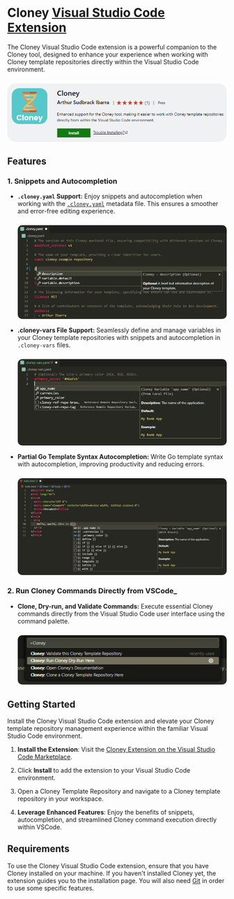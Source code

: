 # Cloney [Visual Studio Code Extension](https://marketplace.visualstudio.com/items?itemName=ArthurSudbrackIbarra.cloney)

The Cloney Visual Studio Code extension is a powerful companion to the Cloney tool, designed to enhance your experience when working with Cloney template repositories directly within the Visual Studio Code environment.

<p align="center" style="margin: 1.5rem 0 0 0">
  <img src="../../images/extension/visual-studio-code-extension.png" style="border-radius: 20px;">
</p>

## Features

### 1. **Snippets and Autocompletion**

- **`.cloney.yaml` Support:** Enjoy snippets and autocompletion when working with the [`.cloney.yaml`](cloney-metadata-file.md) metadata file. This ensures a smoother and error-free editing experience.

    <p align="center" style="margin: 1.5rem 0 0 0">
      <img src="https://raw.githubusercontent.com/ArthurSudbrackIbarra/cloney-vscode-extension/main/images/demo/metadata-file-snippets.png" style="border-radius: 10px;" alt="Metadata File Snippets"> 
    </p>

- **.cloney-vars File Support:** Seamlessly define and manage variables in your Cloney template repositories with snippets and autocompletion in `.cloney-vars` files.

    <p align="center" style="margin: 1.5rem 0 0 0">
      <img src="https://raw.githubusercontent.com/ArthurSudbrackIbarra/cloney-vscode-extension/main/images/demo/variables-file-snippets.png" style="border-radius: 10px;" alt="Vars File Snippets"> 
    </p>

- **Partial Go Template Syntax Autocompletion:** Write Go template syntax with autocompletion, improving productivity and reducing errors.

    <p align="center" style="margin: 1.5rem 0 0 0">
      <img src="https://raw.githubusercontent.com/ArthurSudbrackIbarra/cloney-vscode-extension/main/images/demo/go-template-autocompletion.png" style="border-radius: 10px;" alt="Go Template Syntax Autocompletion"> 
    </p>

### 2. Run Cloney Commands Directly from VSCode\_

- **Clone, Dry-run, and Validate Commands:** Execute essential Cloney commands directly from the Visual Studio Code user interface using the command palette.

    <p align="center" style="margin: 1.5rem 0 0 0">
      <img src="https://raw.githubusercontent.com/ArthurSudbrackIbarra/cloney-vscode-extension/main/images/demo/run-cloney-commands.png" style="border-radius: 10px;" alt="Command Palette"> 
    </p>

## Getting Started

Install the Cloney Visual Studio Code extension and elevate your Cloney template repository management experience within the familiar Visual Studio Code environment.

1. **Install the Extension**: Visit the [Cloney Extension on the Visual Studio Code Marketplace](https://marketplace.visualstudio.com/items?itemName=ArthurSudbrackIbarra.cloney).

1. Click **Install** to add the extension to your Visual Studio Code environment.

1. Open a Cloney Template Repository and navigate to a Cloney template repository in your workspace.

1. **Leverage Enhanced Features**: Enjoy the benefits of snippets, autocompletion, and streamlined Cloney command execution directly within VSCode.

## Requirements

To use the Cloney Visual Studio Code extension, ensure that you have Cloney installed on your machine. If you haven't installed Cloney yet, the extension guides you to the installation page. You will also need [Git](https://git-scm.com/) in order to use some specific features.
